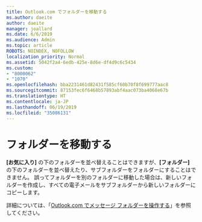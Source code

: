 ```yaml
---
title: Outlook.com でフォルダーを移動する
ms.author: daeite
author: daeite
manager: joallard
ms.date: 6/6/2019
ms.audience: Admin
ms.topic: article
ROBOTS: NOINDEX, NOFOLLOW
localization_priority: Normal
ms.assetid: 5042f2a4-6edb-425e-8d6e-df4d9c6c5434
ms.custom:
- "8000062"
- "1070"
ms.openlocfilehash: bba2231461d82431f585cf60b70f8f699777aac8
ms.sourcegitcommit: 87153fec6f6468b57893abf4aac073ba4068e67b
ms.translationtype: HT
ms.contentlocale: ja-JP
ms.lasthandoff: 06/19/2019
ms.locfileid: "35086131"
---
```

# <a name="move-a-folder"></a>フォルダーを移動する

**[お気に入り]** の下のフォルダーを並べ替えることはできますが、**[フォルダー]** の下のフォルダーを並べ替えたり、サブフォルダーをフォルダーにすることはできません。 誤ってフォルダーを別のフォルダーに移動した場合は、新しいフォルダーを作成し、すべての電子メールをサブフォルダーから新しいフォルダーにコピーします。
  
詳細については、「[Outlook.com でメッセージ フォルダーを操作する](https://support.office.com/article/6bb0723a-f39f-4a8d-bb3f-fab5dcc2510a)」を参照してください。